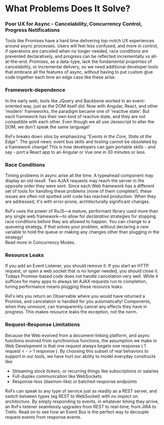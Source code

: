 # What Problems Does It Solve?

### Poor UX for Async - Cancelability, Concurrency Control, Progress Notifications

Tools like Promises have a hard time delivering top-notch UX experiences around async processes. Users will feel less confused, and more in control, if operations are canceled when no longer needed, race conditions are prevented declaratively, and progress can be reflected incrementally vs all-at-the-end. Promises, as a data-type, lack the fundamental properties of cancelability, or incremental delivery, so we need additional developer tools that embrace all the features of async, without having to put custom glue code together each time an edge case like these arise.

### Framework-dependence

In the early web, tools like JQuery and Backbone worked in an event-oriented way, just as the DOM itself did. Now with Angular, React, and other 'modern' frameworks, the paradigm became one of 'reactive state'. But each framework has their own kind of reactive state, and they are not compatible with each other. Even though we all use Javascript to alter the DOM, we don't speak the same language!

RxFx breaks down silos by emphasizing _"Events in the Core, State at the Edge"_. The good news: event bus skills and tooling cannot be obsoleted by a framework change! This is how developers can gain portable skills - and say - port a React app to an Angular or Vue one in 30 minutes or less.

### Race Conditions

Timing problems in async arise all the time. A typeahead component may display an old result. Two AJAX requests may reach the server in the opposite order they were sent. Since each Web framework has a different set of tools for handling these problems (none of them complete!), these issues are often not spotted until code has reached production. When they are addressed, it's with error-prone, architecturally significant changes.

RxFx uses the power of RxJS—a mature, performant library used more than any single web framework—to allow for _declarative_ strategies for stopping race conditions before they are allowed to happen. You can change to a queueing strategy, if that solves your problem, without declaring a new variable to hold the queue or making any changes other than plugging in the strategy!\
Read more in Concurrency Modes.

### Resource Leaks

If you add an Event Listener, you should remove it. If you start an HTTP request, or open a web socket that is no longer needed, you should close it. Todays Promise-based code does not handle cancelation very well. While it suffices for many apps to always let AJAX requests run to completion, tuning performance means plugging these resource leaks.

RxFx lets you return an Observable where you would have returned a Promise, and cancelation is handled for you automatically! Components, when they unmount, can transparently cancel any effects they have in progress. This makes resource leaks the exception, not the norm.

### Request-Response Limitations

Because the Web evolved from a document-linking platform, and async functions evolved from synchronous functions, the assumption we make in Web Development is that one request always begets one response ( 1 request < - > 1 response ). By choosing this subset of real behaviors to support in our tools, we have hurt our ability to model everyday constructs like:

- Streaming stock tickers, or recurring things like subscriptions or salaries
- Full-duplex communication like WebSockets
- Response-less (daemon-like) or batched-response endpoints

RxFx can speak to any type of service just as readily as a REST server, and switch between types (eg REST to WebSocket) with _no impact on architecture_. By simply responding to events, in whatever timing they arrive, an RxFx listener seamlessly upgrades from REST to real-time; from JIRA to Trello. Read on to see how an Event Bus is the perfect way to decouple request events from response events.
